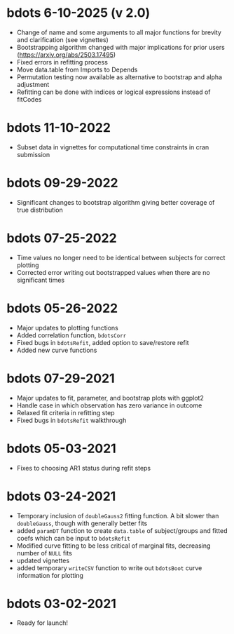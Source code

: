 # bdots 6-10-2025 (v 2.0)
- Change of name and some arguments to all major functions for brevity and clarification (see vignettes)
- Bootstrapping algorithm changed with major implications for prior users (https://arxiv.org/abs/2503.17495)
- Fixed errors in refitting process
- Move data.table from Imports to Depends
- Permutation testing now available as alternative to bootstrap and alpha adjustment
- Refitting can be done with indices or logical expressions instead of fitCodes


# bdots 11-10-2022
- Subset data in vignettes for computational time constraints in cran submission

# bdots 09-29-2022
- Significant changes to bootstrap algorithm giving better coverage of true distribution

# bdots 07-25-2022
- Time values no longer need to be identical between subjects for correct plotting
- Corrected error writing out bootstrapped values when there are no significant times

# bdots 05-26-2022
- Major updates to plotting functions
- Added correlation function, `bdotsCorr`
- Fixed bugs in `bdotsRefit`, added option to save/restore refit 
- Added new curve functions

# bdots 07-29-2021
- Major updates to fit, parameter, and bootstrap plots with ggplot2
- Handle case in which observation has zero variance in outcome
- Relaxed fit criteria in refitting step
- Fixed bugs in `bdotsRefit` walkthrough

# bdots 05-03-2021
- Fixes to choosing AR1 status during refit steps

# bdots 03-24-2021
- Temporary inclusion of `doubleGauss2` fitting function. A bit slower than `doubleGauss`, though with generally better fits
- added `paramDT` function to create `data.table` of subject/groups and fitted coefs which can be input to `bdotsRefit`
- Modified curve fitting to be less critical of marginal fits, decreasing number of `NULL` fits
- updated vignettes
- added temporary `writeCSV` function to write out `bdotsBoot` curve information for plotting

# bdots 03-02-2021
- Ready for launch!


